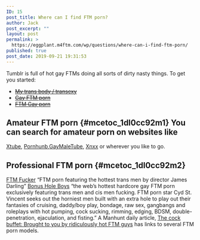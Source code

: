 ```yaml
---
ID: 15
post_title: Where can I find FTM porn?
author: Jack
post_excerpt: ""
layout: post
permalink: >
  https://eggplant.m4ftm.com/wp/questions/where-can-i-find-ftm-porn/
published: true
post_date: 2019-09-21 19:31:53
---
```

<p id="mcetoc_1dl0cc92m0">
  Tumblr is full of hot gay FTMs doing all sorts of dirty nasty things. To get you started:
</p>

*   <del><a href="http://transexy.tumblr.com/">My trans body / transexy</a></del>
*   <del><a href="http://gayftmpornblr.tumblr.com/">Gay FTM porn</a></del>
*   <del><a href="http://ftmgayporn.tumblr.com/">FTM Gay porn</a></del>

## Amateur FTM porn {#mcetoc_1dl0cc92m1} You can search for amateur porn on websites like 

[Xtube][1], [Pornhunb][2],[GayMaleTube][3], [Xnxx][4] or wherever you like to go. 
## Professional FTM porn {#mcetoc_1dl0cc92m2}

[FTM Fucker][5] “FTM porn featuring the hottest trans men by director James Darling” [Bonus Hole Boys][6] “the web’s hottest hardcore gay FTM porn exclusively featuring trans men and cis men fucking. FTM porn star Cyd St. Vincent seeks out the horniest men built with an extra hole to play out their fantasies of cruising, daddy/boy play, bondage, raw sex, gangbangs and roleplays with hot pumping, cock sucking, rimming, edging, BDSM, double-penetration, ejaculation, and fisting.” A Manhunt daily article, [The cock buffet: Brought to you by ridiculously hot FTM guys][7] has links to several FTM porn models.

 [1]: http://www.xtube.com/search/video/100052561-ftm-gay
 [2]: http://www.pornhub.com/gay/video/search?search=ftm
 [3]: http://www.gaymaletube.com/search/gay+ftm/
 [4]: http://www.xnxx.com/?k=gay+ftm
 [5]: http://ftmfucker.com/gay-ftm-porn/
 [6]: http://bonusholeboys.com/site/
 [7]: http://manhuntdaily.com/2015/02/the-cock-buffet-brought-to-you-by-ridiculously-hot-ftm-guys/